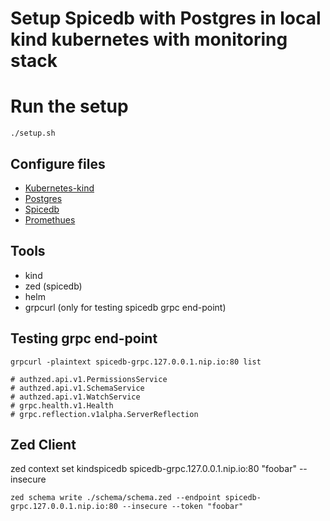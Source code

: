 # Setup Spicedb with Postgres in local kind kubernetes with monitoring stack

# Run the setup
`./setup.sh`

## Configure files

* [Kubernetes-kind](./kind-kube/README.md)
* [Postgres](./postgres/README.md)
* [Spicedb](./spicedb/README.md)
* [Promethues](./promethues/)

## Tools
* kind
* zed (spicedb)
* helm
* grpcurl (only for testing spicedb grpc end-point)

## Testing grpc end-point
`grpcurl -plaintext spicedb-grpc.127.0.0.1.nip.io:80 list`
```# authzed.api.v1.ExperimentalService
# authzed.api.v1.PermissionsService
# authzed.api.v1.SchemaService
# authzed.api.v1.WatchService
# grpc.health.v1.Health
# grpc.reflection.v1alpha.ServerReflection
```

## Zed Client

zed context set kindspicedb spicedb-grpc.127.0.0.1.nip.io:80 "foobar" --insecure

```
zed schema write ./schema/schema.zed --endpoint spicedb-grpc.127.0.0.1.nip.io:80 --insecure --token "foobar"
```